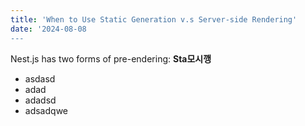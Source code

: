 ```yaml
---
title: 'When to Use Static Generation v.s Server-side Rendering'
date: '2024-08-08
---
```


Nest.js has two forms of pre-endering: **Sta모시깽**

- asdasd
- adad 
- adadsd
- adsadqwe
